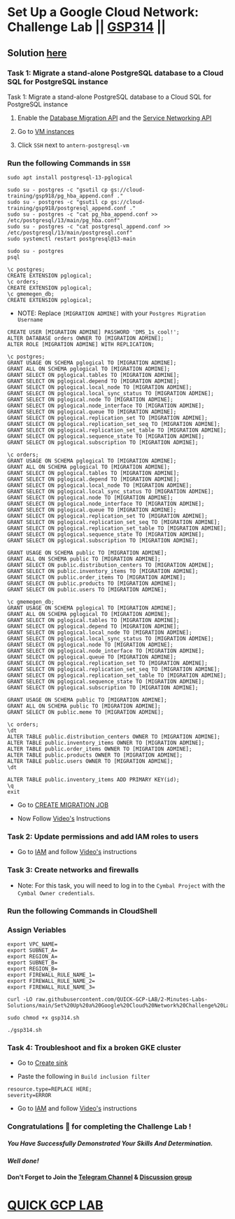 # Set Up a Google Cloud Network: Challenge Lab || [GSP314](https://www.cloudskillsboost.google/focuses/10417?parent=catalog) ||

## Solution [here]()

### Task 1: Migrate a stand-alone PostgreSQL database to a Cloud SQL for PostgreSQL instance

Task 1: Migrate a stand-alone PostgreSQL database to a Cloud SQL for PostgreSQL instance

1. Enable the [Database Migration API](https://console.cloud.google.com/marketplace/product/google/datamigration.googleapis.com) and the [Service Networking API](https://console.cloud.google.com/marketplace/product/google/servicenetworking.googleapis.com)

2. Go to [VM instances](https://console.cloud.google.com/compute/instances)

3. Click `SSH` next to `antern-postgresql-vm`

### Run the following Commands in `SSH`

```
sudo apt install postgresql-13-pglogical
```
```
sudo su - postgres -c "gsutil cp gs://cloud-training/gsp918/pg_hba_append.conf ."
sudo su - postgres -c "gsutil cp gs://cloud-training/gsp918/postgresql_append.conf ."
sudo su - postgres -c "cat pg_hba_append.conf >> /etc/postgresql/13/main/pg_hba.conf"
sudo su - postgres -c "cat postgresql_append.conf >> /etc/postgresql/13/main/postgresql.conf"
sudo systemctl restart postgresql@13-main
```
```
sudo su - postgres
psql
```
```
\c postgres;
CREATE EXTENSION pglogical;
\c orders;
CREATE EXTENSION pglogical;
\c gmemegen_db;
CREATE EXTENSION pglogical;
```

* NOTE: Replace `[MIGRATION ADMINE]` with your `Postgres Migration Username`

```
CREATE USER [MIGRATION ADMINE] PASSWORD 'DMS_1s_cool!';
ALTER DATABASE orders OWNER TO [MIGRATION ADMINE];
ALTER ROLE [MIGRATION ADMINE] WITH REPLICATION;

\c postgres;
GRANT USAGE ON SCHEMA pglogical TO [MIGRATION ADMINE];
GRANT ALL ON SCHEMA pglogical TO [MIGRATION ADMINE];
GRANT SELECT ON pglogical.tables TO [MIGRATION ADMINE];
GRANT SELECT ON pglogical.depend TO [MIGRATION ADMINE];
GRANT SELECT ON pglogical.local_node TO [MIGRATION ADMINE];
GRANT SELECT ON pglogical.local_sync_status TO [MIGRATION ADMINE];
GRANT SELECT ON pglogical.node TO [MIGRATION ADMINE];
GRANT SELECT ON pglogical.node_interface TO [MIGRATION ADMINE];
GRANT SELECT ON pglogical.queue TO [MIGRATION ADMINE];
GRANT SELECT ON pglogical.replication_set TO [MIGRATION ADMINE];
GRANT SELECT ON pglogical.replication_set_seq TO [MIGRATION ADMINE];
GRANT SELECT ON pglogical.replication_set_table TO [MIGRATION ADMINE];
GRANT SELECT ON pglogical.sequence_state TO [MIGRATION ADMINE];
GRANT SELECT ON pglogical.subscription TO [MIGRATION ADMINE];

\c orders;
GRANT USAGE ON SCHEMA pglogical TO [MIGRATION ADMINE];
GRANT ALL ON SCHEMA pglogical TO [MIGRATION ADMINE];
GRANT SELECT ON pglogical.tables TO [MIGRATION ADMINE];
GRANT SELECT ON pglogical.depend TO [MIGRATION ADMINE];
GRANT SELECT ON pglogical.local_node TO [MIGRATION ADMINE];
GRANT SELECT ON pglogical.local_sync_status TO [MIGRATION ADMINE];
GRANT SELECT ON pglogical.node TO [MIGRATION ADMINE];
GRANT SELECT ON pglogical.node_interface TO [MIGRATION ADMINE];
GRANT SELECT ON pglogical.queue TO [MIGRATION ADMINE];
GRANT SELECT ON pglogical.replication_set TO [MIGRATION ADMINE];
GRANT SELECT ON pglogical.replication_set_seq TO [MIGRATION ADMINE];
GRANT SELECT ON pglogical.replication_set_table TO [MIGRATION ADMINE];
GRANT SELECT ON pglogical.sequence_state TO [MIGRATION ADMINE];
GRANT SELECT ON pglogical.subscription TO [MIGRATION ADMINE];

GRANT USAGE ON SCHEMA public TO [MIGRATION ADMINE];
GRANT ALL ON SCHEMA public TO [MIGRATION ADMINE];
GRANT SELECT ON public.distribution_centers TO [MIGRATION ADMINE];
GRANT SELECT ON public.inventory_items TO [MIGRATION ADMINE];
GRANT SELECT ON public.order_items TO [MIGRATION ADMINE];
GRANT SELECT ON public.products TO [MIGRATION ADMINE];
GRANT SELECT ON public.users TO [MIGRATION ADMINE];

\c gmemegen_db;
GRANT USAGE ON SCHEMA pglogical TO [MIGRATION ADMINE];
GRANT ALL ON SCHEMA pglogical TO [MIGRATION ADMINE];
GRANT SELECT ON pglogical.tables TO [MIGRATION ADMINE];
GRANT SELECT ON pglogical.depend TO [MIGRATION ADMINE];
GRANT SELECT ON pglogical.local_node TO [MIGRATION ADMINE];
GRANT SELECT ON pglogical.local_sync_status TO [MIGRATION ADMINE];
GRANT SELECT ON pglogical.node TO [MIGRATION ADMINE];
GRANT SELECT ON pglogical.node_interface TO [MIGRATION ADMINE];
GRANT SELECT ON pglogical.queue TO [MIGRATION ADMINE];
GRANT SELECT ON pglogical.replication_set TO [MIGRATION ADMINE];
GRANT SELECT ON pglogical.replication_set_seq TO [MIGRATION ADMINE];
GRANT SELECT ON pglogical.replication_set_table TO [MIGRATION ADMINE];
GRANT SELECT ON pglogical.sequence_state TO [MIGRATION ADMINE];
GRANT SELECT ON pglogical.subscription TO [MIGRATION ADMINE];

GRANT USAGE ON SCHEMA public TO [MIGRATION ADMINE];
GRANT ALL ON SCHEMA public TO [MIGRATION ADMINE];
GRANT SELECT ON public.meme TO [MIGRATION ADMINE];

\c orders;
\dt
ALTER TABLE public.distribution_centers OWNER TO [MIGRATION ADMINE];
ALTER TABLE public.inventory_items OWNER TO [MIGRATION ADMINE];
ALTER TABLE public.order_items OWNER TO [MIGRATION ADMINE];
ALTER TABLE public.products OWNER TO [MIGRATION ADMINE];
ALTER TABLE public.users OWNER TO [MIGRATION ADMINE];
\dt

ALTER TABLE public.inventory_items ADD PRIMARY KEY(id);
\q 
exit
```

* Go to [CREATE MIGRATION JOB](https://console.cloud.google.com/dbmigration/migrations/create)

* Now Follow [Video's]() Instructions

### Task 2: Update permissions and add IAM roles to users

* Go to [IAM](https://console.cloud.google.com/iam-admin/iam) and follow [Video's]() instructions

### Task 3: Create networks and firewalls

* Note: For this task, you will need to log in to the `Cymbal Project` with the `Cymbal Owner credentials`.

### Run the following Commands in CloudShell

### Assign Veriables
```
export VPC_NAME=
export SUBNET_A=
export REGION_A=
export SUBNET_B=
export REGION_B=
export FIREWALL_RULE_NAME_1=
export FIREWALL_RULE_NAME_2=
export FIREWALL_RULE_NAME_3=
```
```
curl -LO raw.githubusercontent.com/QUICK-GCP-LAB/2-Minutes-Labs-Solutions/main/Set%20Up%20a%20Google%20Cloud%20Network%20Challenge%20Lab/gsp314.sh

sudo chmod +x gsp314.sh

./gsp314.sh
```

### Task 4: Troubleshoot and fix a broken GKE cluster

* Go to [Create sink](https://console.cloud.google.com/logs/router/sink)

* Paste the following in `Build inclusion filter`

```
resource.type=REPLACE HERE;
severity=ERROR
```

* Go to [IAM](https://console.cloud.google.com/iam-admin/iam) and follow [Video's]() instructions


### Congratulations 🎉 for completing the Challenge Lab !

##### *You Have Successfully Demonstrated Your Skills And Determination.*

#### *Well done!*

#### Don't Forget to Join the [Telegram Channel](https://t.me/QuickGcpLab) & [Discussion group](https://t.me/QuickGcpLabChats)

# [QUICK GCP LAB](https://www.youtube.com/@quickgcplab)
